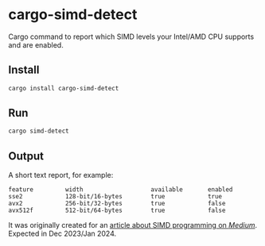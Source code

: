 cargo-simd-detect
==========

Cargo command to report which SIMD levels your Intel/AMD CPU supports and are enabled.

Install
-------

```bash
cargo install cargo-simd-detect
```

Run
-------

```bash
cargo simd-detect
```

Output
-------

A short text report, for example:

```text
feature         width                   available       enabled
sse2            128-bit/16-bytes        true            true
avx2            256-bit/32-bytes        true            false
avx512f         512-bit/64-bytes        true            false
```

It was originally created for an [article about SIMD programming on *Medium*](https://medium.com/@carlmkadie). Expected in Dec 2023/Jan 2024.
